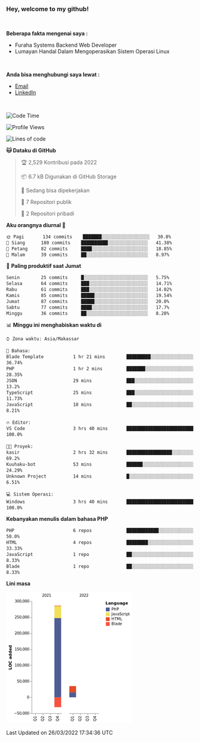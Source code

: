 <h3>Hey, welcome to my github!</h3>

<br>

<p><strong>Beberapa fakta mengenai saya :</strong></p>

<ul>
  <li>Furaha Systems Backend Web Developer</li>
  <li>Lumayan Handal Dalam Mengoperasikan Sistem Operasi Linux</li>
</ul>

<br>

<p><strong>Anda bisa menghubungi saya lewat :</strong></p>

<ul>
  <li><a href="mailto:renaldiapriyanto419@gmail.com">Email</a></li>
  <li><a href="https://www.linkedin.com/in/renaldi-kadang-314314206/">LinkedIn</a></li>
</ul>

<br>

<!--START_SECTION:waka-->
![Code Time](http://img.shields.io/badge/Code%20Time-47%20hrs%2018%20mins-blue)

![Profile Views](http://img.shields.io/badge/Profil%20dilihat-2-blue)

![Lines of code](https://img.shields.io/badge/Sejak%20Hello%20World%20aku%20telah%20menulis-290%20Thousand%20baris%20kode-blue)

**🐱 Dataku di GitHub** 

> 🏆 2,529 Kontribusi pada 2022
 > 
> 📦 6.7 kB Digunakan di GitHub Storage 
 > 
> 💼 Sedang bisa dipekerjakan
 > 
> 📜 7 Repositori publik 
 > 
> 🔑 2 Repositori pribadi  
 > 
**Aku orangnya diurnal 🐤** 

```text
🌞 Pagi       134 commits    ███████░░░░░░░░░░░░░░░░░░   30.8% 
🌆 Siang      180 commits    ██████████░░░░░░░░░░░░░░░   41.38% 
🌃 Petang     82 commits     ████░░░░░░░░░░░░░░░░░░░░░   18.85% 
🌙 Malam      39 commits     ██░░░░░░░░░░░░░░░░░░░░░░░   8.97%

```
📅 **Paling produktif saat Jumat** 

```text
Senin        25 commits     █░░░░░░░░░░░░░░░░░░░░░░░░   5.75% 
Selasa       64 commits     ███░░░░░░░░░░░░░░░░░░░░░░   14.71% 
Rabu         61 commits     ███░░░░░░░░░░░░░░░░░░░░░░   14.02% 
Kamis        85 commits     █████░░░░░░░░░░░░░░░░░░░░   19.54% 
Jumat        87 commits     █████░░░░░░░░░░░░░░░░░░░░   20.0% 
Sabtu        77 commits     ████░░░░░░░░░░░░░░░░░░░░░   17.7% 
Minggu       36 commits     ██░░░░░░░░░░░░░░░░░░░░░░░   8.28%

```


📊 **Minggu ini menghabiskan waktu di** 

```text
⌚︎ Zona waktu: Asia/Makassar

💬 Bahasa: 
Blade Template           1 hr 21 mins        █████████░░░░░░░░░░░░░░░░   36.74% 
PHP                      1 hr 2 mins         ███████░░░░░░░░░░░░░░░░░░   28.35% 
JSON                     29 mins             ███░░░░░░░░░░░░░░░░░░░░░░   13.2% 
TypeScript               25 mins             ███░░░░░░░░░░░░░░░░░░░░░░   11.73% 
JavaScript               18 mins             ██░░░░░░░░░░░░░░░░░░░░░░░   8.21%

🔥 Editor: 
VS Code                  3 hrs 40 mins       █████████████████████████   100.0%

🐱‍💻 Proyek: 
kasir                    2 hrs 32 mins       █████████████████░░░░░░░░   69.2% 
Kuuhaku-bot              53 mins             ██████░░░░░░░░░░░░░░░░░░░   24.29% 
Unknown Project          14 mins             █░░░░░░░░░░░░░░░░░░░░░░░░   6.51%

💻 Sistem Operasi: 
Windows                  3 hrs 40 mins       █████████████████████████   100.0%

```

**Kebanyakan menulis dalam bahasa PHP** 

```text
PHP                      6 repos             ████████████░░░░░░░░░░░░░   50.0% 
HTML                     4 repos             ████████░░░░░░░░░░░░░░░░░   33.33% 
JavaScript               1 repo              ██░░░░░░░░░░░░░░░░░░░░░░░   8.33% 
Blade                    1 repo              ██░░░░░░░░░░░░░░░░░░░░░░░   8.33%

```


**Lini masa**

![Chart not found](https://raw.githubusercontent.com/Sylent-Sys/Sylent-Sys/main/charts/bar_graph.png) 


 Last Updated on 26/03/2022 17:34:36 UTC
<!--END_SECTION:waka-->
